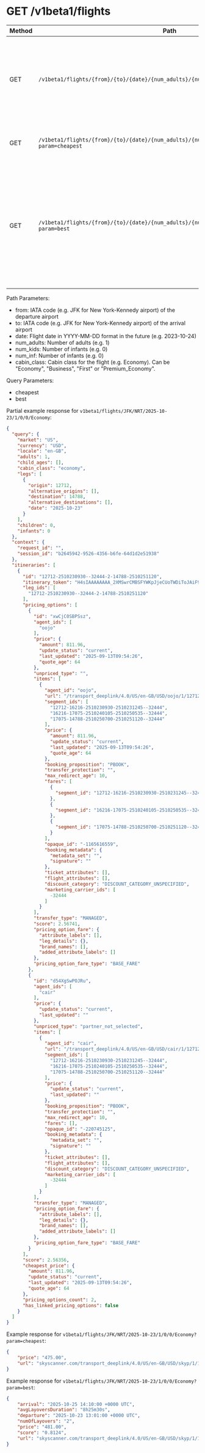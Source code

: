 # GET /v1beta1/flights

| Method | Path                                    | Description                      |
|--------|-----------------------------------------|----------------------------------|
| GET    | `/v1beta1/flights/{from}/{to}/{date}/{num_adults}/{num_kids}/{num_inf}/{cabin_class}` | Returns detailed information about the oneway flight, like price, number of legs, travel time and more. |
| GET    |`/v1beta1/flights/{from}/{to}/{date}/{num_adults}/{num_kids}/{num_inf}/{cabin_class}?param=cheapest`| Returns the cheapest flight for given inputs. |
| GET    |`/v1beta1/flights/{from}/{to}/{date}/{num_adults}/{num_kids}/{num_inf}/{cabin_class}?param=best`| Returns the best flight for given inputs. Best flight is a flight which has the best score calculated with price, number of layovers and average layover time. |

Path Parameters:

* from: IATA code (e.g. JFK for New York-Kennedy airport) of the departure airport
* to: IATA code (e.g. JFK for New York-Kennedy airport) of the arrival airport
* date: Flight date in YYYY-MM-DD format in the future (e.g. 2023-10-24)
* num_adults: Number of adults (e.g. 1)
* num_kids: Number of infants (e.g. 0)
* num_inf: Number of infants (e.g. 0)
* cabin_class: Cabin class for the flight (e.g. Economy). Can be "Economy", "Business", "First" or "Premium_Economy".

Query Parameters:

* cheapest
* best

Partial example response for `v1beta1/flights/JFK/NRT/2025-10-23/1/0/0/Economy`:
```json
{
  "query": {
    "market": "US",
    "currency": "USD",
    "locale": "en-GB",
    "adults": 1,
    "child_ages": [],
    "cabin_class": "economy",
    "legs": [
      {
        "origin": 12712,
        "alternative_origins": [],
        "destination": 14788,
        "alternative_destinations": [],
        "date": "2025-10-23"
      }
    ],
    "children": 0,
    "infants": 0
  },
  "context": {
    "request_id": "",
    "session_id": "b2645942-9526-4356-b6fe-64d1d2e51938"
  },
  "itineraries": [
    {
      "id": "12712-2510230930--32444-2-14788-2510251120",
      "itinerary_token": "H4sIAAAAAAAA_2XMSwrCMBSFYWKpJjeCUoTWDiToJAiF9iY3j44ci93_GgQX4TO14ug_Z_LBjcEAADwSOWopFK_tvCHva8mvqzVUpRJ6tx_PUjfHeWPQWovPUjR9huhP7DzjDC4wIQoJosPgnG_JJq9STOfJ26pcH368R3tmPtoAU2HkQgixFklYfDGpN39Y1kV8c3dTj3wy7wAAAA==",
      "leg_ids": [
        "12712-2510230930--32444-2-14788-2510251120"
      ],
      "pricing_options": [
        {
          "id": "xwCjC0SBPSsz",
          "agent_ids": [
            "oojo"
          ],
          "price": {
            "amount": 811.96,
            "update_status": "current",
            "last_updated": "2025-09-13T09:54:26",
            "quote_age": 64
          },
          "unpriced_type": "",
          "items": [
            {
              "agent_id": "oojo",
              "url": "/transport_deeplink/4.0/US/en-GB/USD/oojo/1/12712.14788.2025-10-23/air/trava/flights?itinerary=flight|-32444|227|12712|2025-10-23T09:30|16216|2025-10-23T12:45|375|-|-|-;flight|-32444|3|16216|2025-10-24T01:05|17075|2025-10-25T05:35|810|-|-|-;flight|-32444|192|17075|2025-10-25T07:00|14788|2025-10-25T11:20|200|-|-|-&carriers=-32444&operators=-32593;-32444;-32444&passengers=1&channel=website&cabin_class=economy&fps_session_id=b2645942-9526-4356-b6fe-64d1d2e51938&ticket_price=811.96&is_npt=false&is_multipart=false&client_id=skyscanner_website&q_ids=H4sIAAAAAAAA_-OS4mLJz8_KF2LmWJEsxcxxpFih4cHT42xGTAqMAP5HVsocAAAA|2586879230578014412|2&q_sources=JACQUARD&commercial_filters=false&q_datetime_utc=2025-09-13T09:54:26&pqid=true&fare_type=base_fare",
              "segment_ids": [
                "12712-16216-2510230930-2510231245--32444",
                "16216-17075-2510240105-2510250535--32444",
                "17075-14788-2510250700-2510251120--32444"
              ],
              "price": {
                "amount": 811.96,
                "update_status": "current",
                "last_updated": "2025-09-13T09:54:26",
                "quote_age": 64
              },
              "booking_proposition": "PBOOK",
              "transfer_protection": "",
              "max_redirect_age": 10,
              "fares": [
                {
                  "segment_id": "12712-16216-2510230930-2510231245--32444"
                },
                {
                  "segment_id": "16216-17075-2510240105-2510250535--32444"
                },
                {
                  "segment_id": "17075-14788-2510250700-2510251120--32444"
                }
              ],
              "opaque_id": "-1165616559",
              "booking_metadata": {
                "metadata_set": "",
                "signature": ""
              },
              "ticket_attributes": [],
              "flight_attributes": [],
              "discount_category": "DISCOUNT_CATEGORY_UNSPECIFIED",
              "marketing_carrier_ids": [
                -32444
              ]
            }
          ],
          "transfer_type": "MANAGED",
          "score": 2.56741,
          "pricing_option_fare": {
            "attribute_labels": [],
            "leg_details": {},
            "brand_names": [],
            "added_attribute_labels": []
          },
          "pricing_option_fare_type": "BASE_FARE"
        },
        {
          "id": "d54XgSwPOJRu",
          "agent_ids": [
            "cair"
          ],
          "price": {
            "update_status": "current",
            "last_updated": ""
          },
          "unpriced_type": "partner_not_selected",
          "items": [
            {
              "agent_id": "cair",
              "url": "/transport_deeplink/4.0/US/en-GB/USD/cair/1/12712.14788.2025-10-23/air/airli/flights_np?itinerary=flight|-32444|227|12712|2025-10-23T09:30|16216|2025-10-23T12:45|375|-|-|-;flight|-32444|3|16216|2025-10-24T01:05|17075|2025-10-25T05:35|810|-|-|-;flight|-32444|192|17075|2025-10-25T07:00|14788|2025-10-25T11:20|200|-|-|-&carriers=-32444&operators=-32593;-32444;-32444&passengers=1&channel=website&cabin_class=economy&fps_session_id=b2645942-9526-4356-b6fe-64d1d2e51938&is_npt=false&is_multipart=false&client_id=skyscanner_website&pqid=false&fare_type=base_fare",
              "segment_ids": [
                "12712-16216-2510230930-2510231245--32444",
                "16216-17075-2510240105-2510250535--32444",
                "17075-14788-2510250700-2510251120--32444"
              ],
              "price": {
                "update_status": "current",
                "last_updated": ""
              },
              "booking_proposition": "PBOOK",
              "transfer_protection": "",
              "max_redirect_age": 10,
              "fares": [],
              "opaque_id": "-220745125",
              "booking_metadata": {
                "metadata_set": "",
                "signature": ""
              },
              "ticket_attributes": [],
              "flight_attributes": [],
              "discount_category": "DISCOUNT_CATEGORY_UNSPECIFIED",
              "marketing_carrier_ids": [
                -32444
              ]
            }
          ],
          "transfer_type": "MANAGED",
          "pricing_option_fare": {
            "attribute_labels": [],
            "leg_details": {},
            "brand_names": [],
            "added_attribute_labels": []
          },
          "pricing_option_fare_type": "BASE_FARE"
        }
      ],
      "score": 2.56356,
      "cheapest_price": {
        "amount": 811.96,
        "update_status": "current",
        "last_updated": "2025-09-13T09:54:26",
        "quote_age": 64
      },
      "pricing_options_count": 2,
      "has_linked_pricing_options": false
    }
  ]
}
```


Example response for `v1beta1/flights/JFK/NRT/2025-10-23/1/0/0/Economy?param=cheapest`:
```json
{
    "price": "475.00",
    "url": "skyscanner.com/transport_deeplink/4.0/US/en-GB/USD/skyp/1/12712.14788.2025-10-23/air/trava/flights?itinerary=flight|-32289|3237|12712|2025-10-23T06:59|13411|2025-10-23T09:34|335|-|-|-;flight|-32289|3291|13411|2025-10-23T10:50|13416|2025-10-23T12:14|84|-|-|-;flight|-30816|23|13416|2025-10-24T10:25|14788|2025-10-25T14:10|705|-|X|-&carriers=-32289,-30816&operators=-32289;-32289;-30816&passengers=1&channel=website&cabin_class=economy&fps_session_id=b2645942-9526-4356-b6fe-64d1d2e51938&ticket_price=475.00&is_npt=false&is_multipart=false&client_id=skyscanner_website&q_ids=H4sIAAAAAAAA_-OS4mIpzq4sEGLmWJEsxcxxpFih4cHT42xGTAqMAHJBFJkcAAAA|-551467528571022490|2&q_sources=JACQUARD&commercial_filters=false&q_datetime_utc=2025-09-13T06:47:57&transfer_protection=protected&pqid=true&fare_type=base_fare"
}
```

Example response for `v1beta1/flights/JFK/NRT/2025-10-23/1/0/0/Economy?param=best`:
```json
{
    "arrival": "2025-10-25 14:10:00 +0000 UTC",
    "avgLayoversDuration": "8h25m30s",
    "departure": "2025-10-23 13:01:00 +0000 UTC",
    "numOfLayovers": "2",
    "price": "481.00",
    "score": "0.8124",
    "url": "skyscanner.com/transport_deeplink/4.0/US/en-GB/USD/skyp/1/12712.14788.2025-10-23/air/trava/flights?itinerary=flight|-32289|4731|12712|2025-10-23T13:01|9596|2025-10-23T15:38|157|-|-|-;flight|-32289|4547|9596|2025-10-23T19:48|13416|2025-10-23T21:44|296|-|-|-;flight|-30816|23|13416|2025-10-24T10:25|14788|2025-10-25T14:10|705|-|X|-&carriers=-32289,-30816&operators=-32289;-32289;-30816&passengers=1&channel=website&cabin_class=economy&fps_session_id=b2645942-9526-4356-b6fe-64d1d2e51938&ticket_price=481.00&is_npt=false&is_multipart=false&client_id=skyscanner_website&q_ids=H4sIAAAAAAAA_-OS4mIpzq4sEGLmWJEsxcxxpFih4cHT42xGTAqMAHJBFJkcAAAA|-1960961887345880697|2&q_sources=JACQUARD&commercial_filters=false&q_datetime_utc=2025-09-13T06:47:57&transfer_protection=protected&pqid=true&fare_type=base_fare"
}
```
